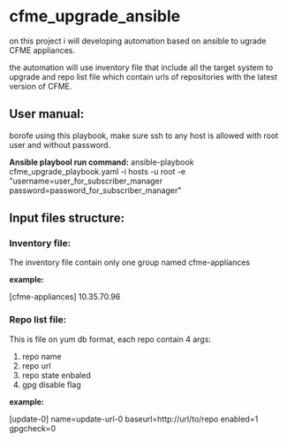 # cfme_upgrade_ansible

on this project i will developing automation based on ansible to ugrade CFME appliances.

the automation will use inventory file that include all the target system to upgrade and
repo list file which contain urls of repositories with the latest version of CFME.

## User manual:
 borofe using this playbook, make sure ssh to any host is allowed with root user and without password.

**Ansible playbool run command:**
ansible-playbook cfme_upgrade_playbook.yaml -i hosts -u root
    -e "username=user_for_subscriber_manager password=password_for_subscriber_manager"


## Input files structure:
### Inventory file:
The inventory file contain only one group named cfme-appliances

**example:**

[cfme-appliances]
10.35.70.96

### Repo list file:
This is file on yum db format, each repo contain 4 args:
1) repo name
2) repo url
3) repo state enbaled
4) gpg disable flag

**example:**

[update-0]
name=update-url-0
baseurl=http://url/to/repo
enabled=1
gpgcheck=0
